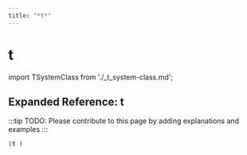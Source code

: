 ```yaml
---
title: "*t*"
---
```


# t

import TSystemClass from './_t_system-class.md';

<TSystemClass />

## Expanded Reference: t

:::tip
TODO: Please contribute to this page by adding explanations and examples
:::

```lisp
(t )
```
